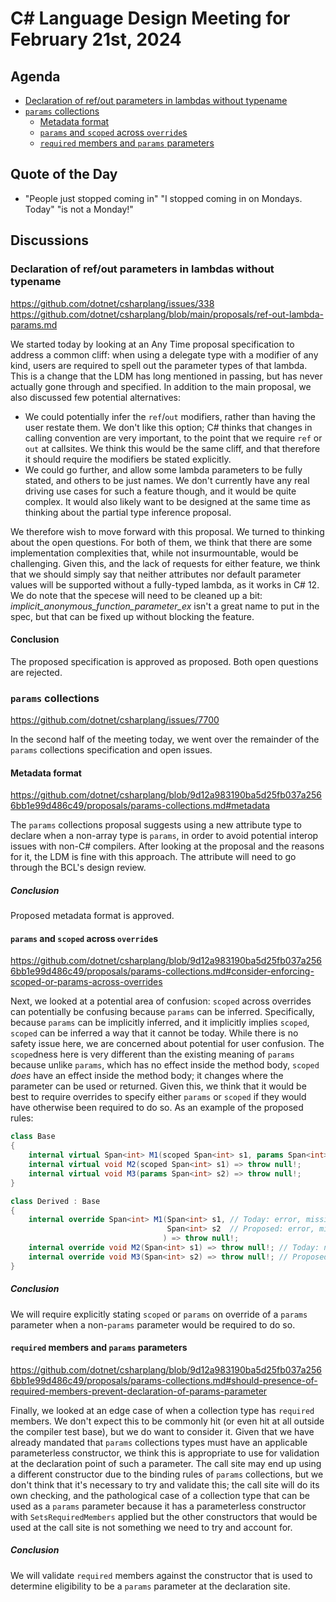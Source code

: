 # C# Language Design Meeting for February 21st, 2024

## Agenda

- [Declaration of ref/out parameters in lambdas without typename](#declaration-of-refout-parameters-in-lambdas-without-typename)
- [`params` collections](#params-collections)
    - [Metadata format](#metadata-format)
    - [`params` and `scoped` across `override`s](#params-and-scoped-across-overrides)
    - [`required` members and `params` parameters](#required-members-and-params-parameters)

## Quote of the Day

- "People just stopped coming in" "I stopped coming in on Mondays. Today" "is not a Monday!"

## Discussions

### Declaration of ref/out parameters in lambdas without typename

https://github.com/dotnet/csharplang/issues/338  
https://github.com/dotnet/csharplang/blob/main/proposals/ref-out-lambda-params.md

We started today by looking at an Any Time proposal specification to address a common cliff: when using a delegate type with a modifier of any kind, users are required to spell out the parameter types
of that lambda. This is a change that the LDM has long mentioned in passing, but has never actually gone through and specified. In addition to the main proposal, we also discussed few potential
alternatives:

* We could potentially infer the `ref`/`out` modifiers, rather than having the user restate them. We don't like this option; C# thinks that changes in calling convention are very important, to the point
  that we require `ref` or `out` at callsites. We think this would be the same cliff, and that therefore it should require the modifiers be stated explicitly.
* We could go further, and allow some lambda parameters to be fully stated, and others to be just names. We don't currently have any real driving use cases for such a feature though, and it would be
  quite complex. It would also likely want to be designed at the same time as thinking about the partial type inference proposal.

We therefore wish to move forward with this proposal. We turned to thinking about the open questions. For both of them, we think that there are some implementation complexities that, while not insurmountable,
would be challenging. Given this, and the lack of requests for either feature, we think that we should simply say that neither attributes nor default parameter values will be supported without a fully-typed
lambda, as it works in C# 12. We do note that the specese will need to be cleaned up a bit: _implicit_anonymous_function_parameter_ex_ isn't a great name to put in the spec, but that can be fixed up without
blocking the feature.

#### Conclusion

The proposed specification is approved as proposed. Both open questions are rejected.

### `params` collections

https://github.com/dotnet/csharplang/issues/7700

In the second half of the meeting today, we went over the remainder of the `params` collections specification and open issues.

#### Metadata format

https://github.com/dotnet/csharplang/blob/9d12a983190ba5d25fb037a2566bb1e99d486c49/proposals/params-collections.md#metadata

The `params` collections proposal suggests using a new attribute type to declare when a non-array type is `params`, in order to avoid potential interop issues with non-C# compilers. After looking at
the proposal and the reasons for it, the LDM is fine with this approach. The attribute will need to go through the BCL's design review.

##### Conclusion

Proposed metadata format is approved.

#### `params` and `scoped` across `override`s

https://github.com/dotnet/csharplang/blob/9d12a983190ba5d25fb037a2566bb1e99d486c49/proposals/params-collections.md#consider-enforcing-scoped-or-params-across-overrides

Next, we looked at a potential area of confusion: `scoped` across overrides can potentially be confusing because `params` can be inferred. Specifically, because `params` can be implicitly inferred, and
it implicitly implies `scoped`, `scoped` can be inferred a way that it cannot be today. While there is no safety issue here, we are concerned about potential for user confusion. The `scope`dness here is
very different than the existing meaning of `params` because unlike `params`, which has no effect inside the method body, `scoped` _does_ have an effect inside the method body; it changes where the
parameter can be used or returned. Given this, we think that it would be best to require overrides to specify either `params` or `scoped` if they would have otherwise been required to do so. As an example
of the proposed rules:

```cs
class Base
{
    internal virtual Span<int> M1(scoped Span<int> s1, params Span<int> s2) => throw null!;
    internal virtual void M2(scoped Span<int> s1) => throw null!;
    internal virtual void M3(params Span<int> s2) => throw null!;
}

class Derived : Base
{
    internal override Span<int> M1(Span<int> s1, // Today: error, missing `scoped` on override
                                   Span<int> s2  // Proposed: error, missing `scoped` or `params`
                                  ) => throw null!;
    internal override void M2(Span<int> s1) => throw null!; // Today: no error
    internal override void M3(Span<int> s2) => throw null!; // Proposed: no error
}
```

##### Conclusion

We will require explicitly stating `scoped` or `params` on override of a `params` parameter when a non-`params` parameter would be required to do so.

#### `required` members and `params` parameters

https://github.com/dotnet/csharplang/blob/9d12a983190ba5d25fb037a2566bb1e99d486c49/proposals/params-collections.md#should-presence-of-required-members-prevent-declaration-of-params-parameter

Finally, we looked at an edge case of when a collection type has `required` members. We don't expect this to be commonly hit (or even hit at all outside the compiler test base), but we do want to consider
it. Given that we have already mandated that `params` collections types must have an applicable parameterless constructor, we think this is appropriate to use for validation at the declaration point
of such a parameter. The call site may end up using a different constructor due to the binding rules of `params` collections, but we don't think that it's necessary to try and validate this; the call site
will do its own checking, and the pathological case of a collection type that can be used as a `params` parameter because it has a parameterless constructor with `SetsRequiredMembers` applied but the
other constructors that would be used at the call site is not something we need to try and account for.

##### Conclusion

We will validate `required` members against the constructor that is used to determine eligibility to be a `params` parameter at the declaration site.
